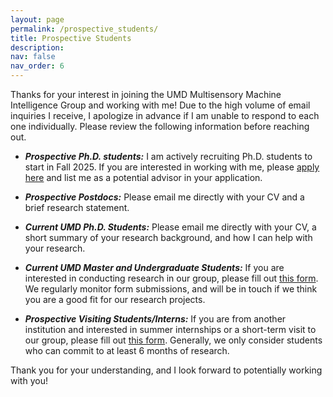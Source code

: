 ```yaml
---
layout: page
permalink: /prospective_students/
title: Prospective Students
description:
nav: false
nav_order: 6
---
```


Thanks for your interest in joining the UMD Multisensory Machine Intelligence Group and working with me! Due to the high volume of email inquiries I receive, I apologize in advance if I am unable to respond to each one individually. Please review the following information before reaching out.

- ***Prospective Ph.D. students:*** I am actively recruiting Ph.D. students to start in Fall 2025. If you are interested in working with me, please [apply here](https://www.cs.umd.edu/grad/catalog) and list me as a potential advisor in your application.

- ***Prospective Postdocs:*** Please email me directly with your CV and a brief research statement.

- ***Current UMD Ph.D. Students:*** Please email me directly with your CV, a short summary of your research background, and how I can help with your research.

- ***Current UMD Master and Undergraduate Students:*** If you are interested in conducting research in our group, please fill out [this form](https://docs.google.com/forms/d/e/1FAIpQLSdLaJ3yBWQGZ0h1vWVXDDhl-NE42vPTxgtrIHxLjHiLrqv7sQ/viewform). We regularly monitor form submissions, and will be in touch if we think you are a good fit for our research projects.

- ***Prospective Visiting Students/Interns:*** If you are from another institution and interested in summer internships or a short-term visit to our group, please fill out [this form](https://docs.google.com/forms/d/e/1FAIpQLSdLaJ3yBWQGZ0h1vWVXDDhl-NE42vPTxgtrIHxLjHiLrqv7sQ/viewform). Generally, we only consider students who can commit to at least 6 months of research.

Thank you for your understanding, and I look forward to potentially working with you!
